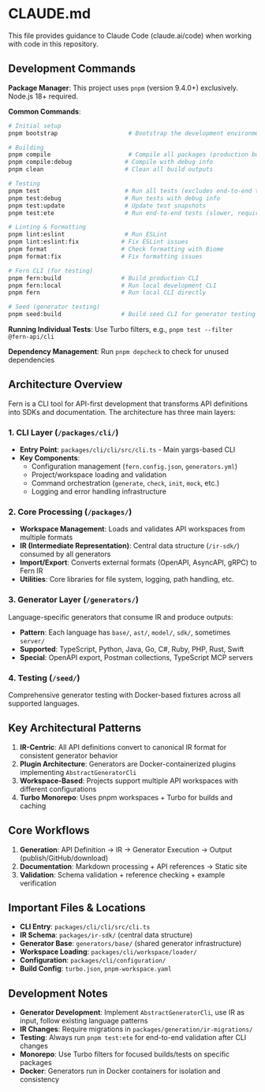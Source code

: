 # CLAUDE.md

This file provides guidance to Claude Code (claude.ai/code) when working with code in this repository.

## Development Commands

**Package Manager**: This project uses `pnpm` (version 9.4.0+) exclusively. Node.js 18+ required.

**Common Commands**:
```bash
# Initial setup
pnpm bootstrap                    # Bootstrap the development environment

# Building
pnpm compile                      # Compile all packages (production build)
pnpm compile:debug               # Compile with debug info
pnpm clean                       # Clean all build outputs

# Testing
pnpm test                        # Run all tests (excludes end-to-end tests)
pnpm test:debug                  # Run tests with debug info
pnpm test:update                 # Update test snapshots
pnpm test:ete                    # Run end-to-end tests (slower, requires CLI build)

# Linting & Formatting
pnpm lint:eslint                 # Run ESLint
pnpm lint:eslint:fix            # Fix ESLint issues
pnpm format                     # Check formatting with Biome
pnpm format:fix                 # Fix formatting issues

# Fern CLI (for testing)
pnpm fern:build                 # Build production CLI
pnpm fern:local                 # Run local development CLI
pnpm fern                       # Run local CLI directly

# Seed (generator testing)
pnpm seed:build                 # Build seed CLI for generator testing
```

**Running Individual Tests**: Use Turbo filters, e.g., `pnpm test --filter @fern-api/cli`

**Dependency Management**: Run `pnpm depcheck` to check for unused dependencies

## Architecture Overview

Fern is a CLI tool for API-first development that transforms API definitions into SDKs and documentation. The architecture has three main layers:

### 1. CLI Layer (`/packages/cli/`)
- **Entry Point**: `packages/cli/cli/src/cli.ts` - Main yargs-based CLI
- **Key Components**:
  - Configuration management (`fern.config.json`, `generators.yml`)
  - Project/workspace loading and validation
  - Command orchestration (`generate`, `check`, `init`, `mock`, etc.)
  - Logging and error handling infrastructure

### 2. Core Processing (`/packages/`)
- **Workspace Management**: Loads and validates API workspaces from multiple formats
- **IR (Intermediate Representation)**: Central data structure (`/ir-sdk/`) consumed by all generators
- **Import/Export**: Converts external formats (OpenAPI, AsyncAPI, gRPC) to Fern IR
- **Utilities**: Core libraries for file system, logging, path handling, etc.

### 3. Generator Layer (`/generators/`)
Language-specific generators that consume IR and produce outputs:
- **Pattern**: Each language has `base/`, `ast/`, `model/`, `sdk/`, sometimes `server/`
- **Supported**: TypeScript, Python, Java, Go, C#, Ruby, PHP, Rust, Swift
- **Special**: OpenAPI export, Postman collections, TypeScript MCP servers

### 4. Testing (`/seed/`)
Comprehensive generator testing with Docker-based fixtures across all supported languages.

## Key Architectural Patterns

1. **IR-Centric**: All API definitions convert to canonical IR format for consistent generator behavior
2. **Plugin Architecture**: Generators are Docker-containerized plugins implementing `AbstractGeneratorCli`
3. **Workspace-Based**: Projects support multiple API workspaces with different configurations
4. **Turbo Monorepo**: Uses pnpm workspaces + Turbo for builds and caching

## Core Workflows

1. **Generation**: API Definition → IR → Generator Execution → Output (publish/GitHub/download)
2. **Documentation**: Markdown processing + API references → Static site
3. **Validation**: Schema validation + reference checking + example verification

## Important Files & Locations

- **CLI Entry**: `packages/cli/cli/src/cli.ts`
- **IR Schema**: `packages/ir-sdk/` (central data structure)
- **Generator Base**: `generators/base/` (shared generator infrastructure)
- **Workspace Loading**: `packages/cli/workspace/loader/`
- **Configuration**: `packages/cli/configuration/`
- **Build Config**: `turbo.json`, `pnpm-workspace.yaml`

## Development Notes

- **Generator Development**: Implement `AbstractGeneratorCli`, use IR as input, follow existing language patterns
- **IR Changes**: Require migrations in `packages/generation/ir-migrations/`
- **Testing**: Always run `pnpm test:ete` for end-to-end validation after CLI changes
- **Monorepo**: Use Turbo filters for focused builds/tests on specific packages
- **Docker**: Generators run in Docker containers for isolation and consistency